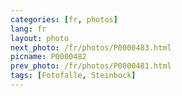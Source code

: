 ```yaml
---
categories: [fr, photos]
lang: fr
layout: photo
next_photo: /fr/photos/P0000483.html
picname: P0000482
prev_photo: /fr/photos/P0000481.html
tags: [Fotofalle, Steinbock]
---
```

